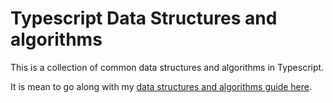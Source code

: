 # Typescript Data Structures and algorithms

This is a collection of common data structures and algorithms in Typescript.

It is mean to go along with my [data structures and algorithms guide here](https://briansunter.com/graph/#/page/data-structures-algorithms-guide).
